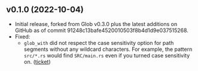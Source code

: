 ## v0.1.0 (2022-10-04)

* Initial release, forked from Glob v0.3.0 plus the latest additions on GitHub
  as of commit 91248c13bafe4520010503f8b4d1d9e037515268.
* Fixed:
  * `glob_with` did not respect the case sensitivity option for path segments without any wildcard characters.
    For example, the pattern `src/*.rs` would find `SRC/main.rs` even if you turned case sensitivity on.
    ([ticket](https://github.com/rust-lang/glob/issues/61))
